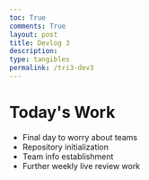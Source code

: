 ```yaml
---
toc: True
comments: True
layout: post
title: Devlog 3
description: 
type: tangibles
permalink: /tri3-dev3
---
```


# Today's Work

- Final day to worry about teams
- Repository initialization
- Team info establishment
- Further weekly live review work